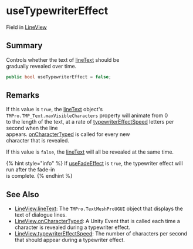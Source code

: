 # useTypewriterEffect

Field in [LineView](yarn.unity.legacy.lineview.md)

## Summary

Controls whether the text of [lineText](yarn.unity.legacy.lineview.linetext.md) should be\
gradually revealed over time.

```csharp
public bool useTypewriterEffect = false;
```

## Remarks

If this value is `true`, the [lineText](yarn.unity.legacy.lineview.linetext.md) object's `TMPro.TMP_Text.maxVisibleCharacters` property will animate from 0\
to the length of the text, at a rate of [typewriterEffectSpeed](yarn.unity.legacy.lineview.typewritereffectspeed.md) letters per second when the line\
appears. [onCharacterTyped](yarn.unity.legacy.lineview.oncharactertyped.md) is called for every new\
character that is revealed.

If this value is `false`, the [lineText](yarn.unity.legacy.lineview.linetext.md) will all be revealed at the same time.

{% hint style="info" %}
If [useFadeEffect](yarn.unity.legacy.lineview.usefadeeffect.md) is `true`, the typewriter effect will run after the fade-in\
is complete.
{% endhint %}

## See Also

* [LineView.lineText](yarn.unity.legacy.lineview.linetext.md): The `TMPro.TextMeshProUGUI` object that displays the text of dialogue lines.
* [LineView.onCharacterTyped](yarn.unity.legacy.lineview.oncharactertyped.md): A Unity Event that is called each time a character is revealed during a typewriter effect.
* [LineView.typewriterEffectSpeed](yarn.unity.legacy.lineview.typewritereffectspeed.md): The number of characters per second that should appear during a typewriter effect.
